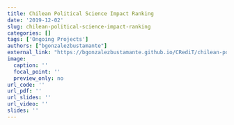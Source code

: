 ```yaml
---
title: Chilean Political Science Impact Ranking
date: '2019-12-02'
slug: chilean-political-science-impact-ranking
categories: []
tags: ['Ongoing Projects']
authors: ["bgonzalezbustamante"]
external_link: "https://bgonzalezbustamante.github.io/CRediT/chilean-political-science-impact-ranking.html"
image: 
  caption: ''
  focal_point: ''
  preview_only: no
url_code: ''
url_pdf: ''
url_slides: ''
url_video: ''
slides: ''
---
```

